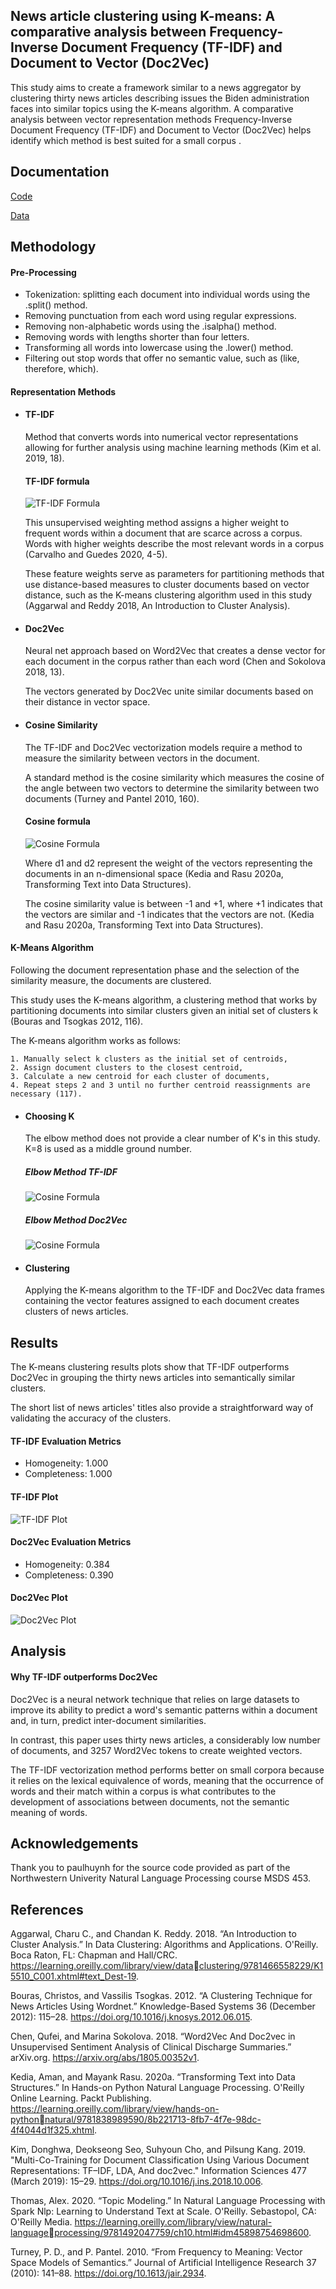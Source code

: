 
## News article clustering using K-means: A comparative analysis between Frequency-Inverse Document Frequency (TF-IDF) and Document to Vector (Doc2Vec)

This study aims to create a framework similar to a news aggregator by clustering thirty news articles 
describing issues the Biden administration faces into similar topics using the K-means algorithm. 
A comparative analysis between vector representation methods Frequency-Inverse Document
Frequency (TF-IDF) and Document to Vector (Doc2Vec) helps identify which method is best 
suited for a small corpus . 


## Documentation

[Code](https://github.com/patsarmient/NLP_Classification_Twitter-Sentiment-Analysis/blob/main/movie_prediction.html)

[Data](https://github.com/patsarmient/NLP_Classification_Twitter-Sentiment-Analysis/blob/main/Class_Corpus.csv)


## Methodology

#### Pre-Processing

- Tokenization: splitting each document into individual words using the .split() method.
- Removing punctuation from each word using regular expressions.
- Removing non-alphabetic words using the .isalpha() method.
- Removing words with lengths shorter than four letters.
- Transforming all words into lowercase using the .lower() method.
- Filtering out stop words that offer no semantic value, such as (like, therefore, which).

#### Representation Methods

- #### TF-IDF
    
    Method that converts words into numerical vector representations allowing for further analysis using machine learning methods (Kim et al. 2019, 18). 

    #### TF-IDF formula
    ![TF-IDF Formula](https://github.com/patsarmient/NLP_Classification_Twitter-Sentiment-Analysis/blob/main/ConfusionMatrix.png)

    This unsupervised weighting method assigns a higher weight to frequent words within a document that are scarce across a corpus. 
    Words with higher weights describe the most relevant words in a corpus (Carvalho and Guedes 2020, 4-5).

    These feature weights serve as parameters for partitioning methods that use distance-based measures to cluster documents based on vector 
    distance, such as the K-means clustering algorithm used in this study (Aggarwal and Reddy 2018, An Introduction 
    to Cluster Analysis).

- #### Doc2Vec

    Neural net approach based on Word2Vec that creates a dense vector for each document in the corpus rather than each word (Chen and Sokolova 2018, 13). 
    
    The vectors generated by Doc2Vec unite similar documents based on their distance in vector space.

- #### Cosine Similarity

    The TF-IDF and Doc2Vec vectorization models require a method to measure the similarity 
    between vectors in the document. 
    
    A standard method is the cosine similarity which measures the 
    cosine of the angle between two vectors to determine the similarity between two documents 
    (Turney and Pantel 2010, 160).

    #### Cosine formula
    ![Cosine Formula](https://github.com/patsarmient/NLP_Classification_Twitter-Sentiment-Analysis/blob/main/ConfusionMatrix.png)

    Where d1 and d2 represent the weight of the vectors representing the documents in 
    an n-dimensional space (Kedia and Rasu 2020a, Transforming Text into Data Structures).
    
    The cosine similarity value is between -1 and +1, where +1 indicates that the vectors are similar 
    and -1 indicates that the vectors are not. (Kedia and Rasu 2020a, Transforming Text into Data 
    Structures).

#### K-Means Algorithm

Following the document representation phase and the selection of the similarity measure, the 
documents are clustered. 

This study uses the K-means algorithm, a clustering method that works 
by partitioning documents into similar clusters given an initial set of clusters k (Bouras and 
Tsogkas 2012, 116). 

The K-means algorithm works as follows: 

    1. Manually select k clusters as the initial set of centroids, 
    2. Assign document clusters to the closest centroid, 
    3. Calculate a new centroid for each cluster of documents, 
    4. Repeat steps 2 and 3 until no further centroid reassignments are necessary (117).

- #### Choosing K

    The elbow method does not provide a clear number of K's in this study. K=8 is used as a middle ground number.

    ##### Elbow Method TF-IDF
    ![Cosine Formula](https://github.com/patsarmient/NLP_Classification_Twitter-Sentiment-Analysis/blob/main/ConfusionMatrix.png)

    ##### Elbow Method Doc2Vec
    ![Cosine Formula](https://github.com/patsarmient/NLP_Classification_Twitter-Sentiment-Analysis/blob/main/ConfusionMatrix.png)

- #### Clustering

    Applying the K-means algorithm to the TF-IDF and Doc2Vec data frames containing the vector features assigned to each document creates clusters of news articles.


## Results

The K-means clustering results plots show that TF-IDF outperforms Doc2Vec in grouping the thirty news articles into semantically similar clusters. 

The short list of news articles' titles also provide a straightforward way of validating the accuracy of the clusters.

#### TF-IDF Evaluation Metrics
- Homogeneity: 1.000
- Completeness: 1.000

#### TF-IDF Plot
![TF-IDF Plot](https://github.com/patsarmient/NLP_Classification_Twitter-Sentiment-Analysis/blob/main/ConfusionMatrix.png)

#### Doc2Vec Evaluation Metrics
- Homogeneity: 0.384
- Completeness: 0.390

#### Doc2Vec Plot
![Doc2Vec Plot](https://github.com/patsarmient/NLP_Classification_Twitter-Sentiment-Analysis/blob/main/ROC_Curve.png)


## Analysis

#### Why TF-IDF outperforms Doc2Vec

Doc2Vec is a neural network technique that relies on large datasets to improve its ability to predict a word's semantic patterns within a document and, in turn, predict inter-document similarities. 

In contrast, this paper uses thirty news articles, a considerably low number of documents, and 3257 Word2Vec tokens to create weighted vectors.

The TF-IDF vectorization method performs better on small corpora because it relies on the lexical equivalence of words, meaning that the occurrence of words and their match within a corpus is what contributes to the development of associations between documents, not the semantic meaning of words. 


## Acknowledgements

Thank you to paulhuynh for the source code provided as part of the Northwestern Univerity Natural Language Processing course MSDS 453.


## References

Aggarwal, Charu C., and Chandan K. Reddy. 2018. “An Introduction to Cluster Analysis.” In
Data Clustering: Algorithms and Applications. O'Reilly. Boca Raton, FL: Chapman and 
Hall/CRC. https://learning.oreilly.com/library/view/dataclustering/9781466558229/K15510_C001.xhtml#text_Dest-19.

Bouras, Christos, and Vassilis Tsogkas. 2012. “A Clustering Technique for News Articles Using 
Wordnet.” Knowledge-Based Systems 36 (December 2012): 115–28. 
https://doi.org/10.1016/j.knosys.2012.06.015. 

Chen, Qufei, and Marina Sokolova. 2018. “Word2Vec And Doc2vec in Unsupervised Sentiment 
Analysis of Clinical Discharge Summaries.” arXiv.org. 
https://arxiv.org/abs/1805.00352v1. 

Kedia, Aman, and Mayank Rasu. 2020a. “Transforming Text into Data Structures.” In Hands-on 
Python Natural Language Processing. O'Reilly Online Learning. Packt Publishing.
https://learning.oreilly.com/library/view/hands-on-pythonnatural/9781838989590/8b221713-8fb7-4f7e-98dc-4f4044d1f325.xhtml. 

Kim, Donghwa, Deokseong Seo, Suhyoun Cho, and Pilsung Kang. 2019. "Multi-Co-Training for 
Document Classification Using Various Document Representations: TF–IDF, LDA, And 
doc2vec." Information Sciences 477 (March 2019): 15–29. 
https://doi.org/10.1016/j.ins.2018.10.006.

Thomas, Alex. 2020. “Topic Modeling.” In Natural Language Processing with Spark Nlp: 
Learning to Understand Text at Scale. O'Reilly. Sebastopol, CA: O'Reilly Media. 
https://learning.oreilly.com/library/view/natural-languageprocessing/9781492047759/ch10.html#idm45898754698600.

Turney, P. D., and P. Pantel. 2010. “From Frequency to Meaning: Vector Space Models of 
Semantics.” Journal of Artificial Intelligence Research 37 (2010): 141–88. 
https://doi.org/10.1613/jair.2934.
